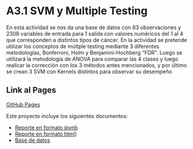 # A3.1 SVM y Multiple Testing


En esta actividad se nos da una base de datos con 83 observaciones y 2308 variables de entrada para 1 salida con valores numéricos del 1 al 4 que
corresponden a distintos tipos de cáncer. En la actividad se pretende utilizar los conceptos de múltple testing mediante 3 diferentes metodologías, Bonferroni, Holm y Benjamini-Hochberg "FDR". Luego se utilizará la metodología de ANOVA para comparar las 4 clases y luego realicar la corrección con los 3 métodos antes mencionados, y por último se crean 3 SVM con Kernels distintos para observar su desempeño

  
## Link al Pages 

[GitHub Pages](https://livingcheerios.github.io/Inteligencia-Artificial/A3.1/)  

Este proyecto incluye los siguientes documentos:
- [Reporte en formato ipynb](https://github.com/LivingCheerios/Inteligencia-Artificial/blob/main/A3.1/A31%20SVM%20y%20multiple%20testing%20%20.ipynb)
- [Reporte en formato html](https://github.com/LivingCheerios/Inteligencia-Artificial/blob/main/A3.1/A31%20SVM%20y%20multiple%20testing%20%20.html))
- [Base de datos](https://drive.google.com/file/d/1ZfPd0KtLXAkBzxNUYsKem079hU_hcGlB/view?usp=sharing)
